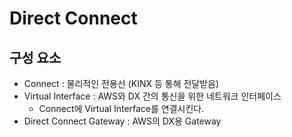 # Direct Connect



## 구성 요소
* Connect : 물리적인 전용선 (KINX 등 통해 전달받음)
* Virtual Interface : AWS와 DX 간의 통신을 위한 네트워크 인터페이스
    * Connect에 Virtual Interface를 연결시킨다.
* Direct Connect Gateway : AWS의 DX용 Gateway
